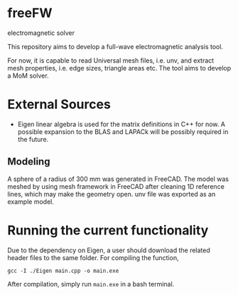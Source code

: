 # freeFW
 electromagnetic solver

This repository aims to develop a full-wave electromagnetic analysis tool.

For now, it is capable to read Universal mesh files, i.e. unv, and extract mesh properties, i.e. edge sizes, triangle areas etc. The tool aims to develop a MoM solver.

# External Sources
- Eigen linear algebra is used for the matrix definitions in C++ for now. A possible expansion to the BLAS and LAPACk will be possibly required in the future.
## Modeling
A sphere of a radius of 300 mm was generated in FreeCAD. The model was meshed by using mesh framework in FreeCAD after cleaning 1D reference lines, which may make the geometry open. unv file was exported as an example model.

# Running the current functionality
Due to the dependency on Eigen, a user should download the related header files to the same folder. For compiling the function, 
```
gcc -I ./Eigen main.cpp -o main.exe
```
After compilation, simply run `main.exe` in a bash terminal.



